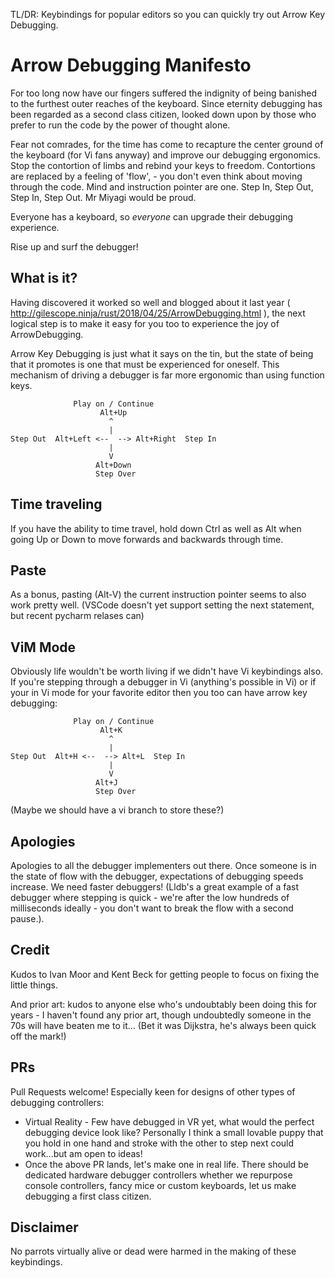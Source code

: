 TL/DR: Keybindings for popular editors so you can quickly try out Arrow Key Debugging.

# Arrow Debugging Manifesto

For too long now have our fingers suffered the indignity of being banished to the furthest outer reaches of the keyboard. Since eternity debugging has been regarded as a second class citizen, looked down upon by those who prefer to run the code by the power of thought alone. 

Fear not comrades, for the time has come to recapture the center ground of the keyboard (for Vi fans anyway) and improve our debugging ergonomics. Stop the contortion of limbs and rebind your keys to freedom. Contortions are replaced by a feeling of 'flow', - you don't even think about moving through the code. Mind and instruction pointer are one. Step In, Step Out, Step In, Step Out. Mr Miyagi would be proud.

Everyone has a keyboard, so _everyone_ can upgrade their debugging experience.

Rise up and surf the debugger!

## What is it?

Having discovered it worked so well and blogged about it last year ( http://gilescope.ninja/rust/2018/04/25/ArrowDebugging.html ), the next logical step is to make it easy for you too to experience the joy of ArrowDebugging.

Arrow Key Debugging is just what it says on the tin, but the state of being that it promotes is one that must be experienced for oneself. This mechanism of driving a debugger is far more ergonomic than using function keys.

 ```
               Play on / Continue
                     Alt+Up
                       ^
                       |
Step Out  Alt+Left <--  --> Alt+Right  Step In
                       |
                       V
                    Alt+Down
                    Step Over
```

## Time traveling

If you have the ability to time travel, hold down Ctrl as well as Alt when going Up or Down to move forwards and backwards through time.

## Paste

As a bonus, pasting (Alt-V) the current instruction pointer seems to also work pretty well.
(VSCode doesn't yet support setting the next statement, but recent pycharm relases can)

## ViM Mode

Obviously life wouldn't be worth living if we didn't have Vi keybindings also. If you're stepping through a debugger in Vi (anything's possible in Vi) or if your in Vi mode for your favorite editor then you too can have arrow key debugging:

 ```
               Play on / Continue
                     Alt+K
                       ^
                       |
Step Out  Alt+H <--  --> Alt+L  Step In
                       |
                       V
                    Alt+J
                    Step Over
```

(Maybe we should have a vi branch to store these?)

## Apologies

Apologies to all the debugger implementers out there. Once someone is in the state of flow with the debugger, expectations of debugging speeds increase. We need faster debuggers! (Lldb's a great example of a fast debugger where stepping is quick - we're after the low hundreds of milliseconds ideally - you don't want to break the flow with a second pause.).

## Credit

Kudos to Ivan Moor and Kent Beck for getting people to focus on fixing the little things.

And prior art: kudos to anyone else who's undoubtably been doing this for years - I haven't found any prior art, though undoubtedly someone in the 70s will have beaten me to it... (Bet it was Dijkstra, he's always been quick off the mark!)

## PRs

Pull Requests welcome! Especially keen for designs of other types of debugging controllers:

   * Virtual Reality - Few have debugged in VR yet, what would the perfect debugging device look like? Personally I think a small lovable puppy that you hold in one hand and stroke with the other to step next could work...but am open to ideas!
   * Once the above PR lands, let's make one in real life. There should be dedicated hardware debugger controllers whether we repurpose console controllers, fancy mice or custom keyboards, let us make debugging a first class citizen.

## Disclaimer

No parrots virtually alive or dead were harmed in the making of these keybindings.
